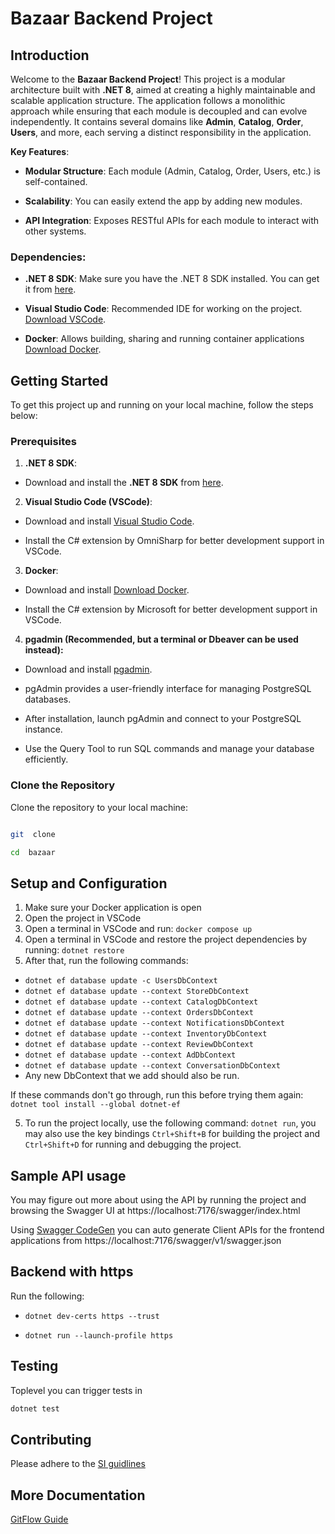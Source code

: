 # Bazaar Backend Project

  

## Introduction

  

Welcome to the **Bazaar Backend Project**! This project is a modular architecture built with **.NET 8**, aimed at creating a highly maintainable and scalable application structure. The application follows a monolithic approach while ensuring that each module is decoupled and can evolve independently. It contains several domains like **Admin**, **Catalog**, **Order**, **Users**, and more, each serving a distinct responsibility in the application.

  

**Key Features**:

-  **Modular Structure**: Each module (Admin, Catalog, Order, Users, etc.) is self-contained.

-  **Scalability**: You can easily extend the app by adding new modules.

-  **API Integration**: Exposes RESTful APIs for each module to interact with other systems.

  

### Dependencies:

-  **.NET 8 SDK**: Make sure you have the .NET 8 SDK installed. You can get it from [here](https://dotnet.microsoft.com/download).

-  **Visual Studio Code**: Recommended IDE for working on the project. [Download VSCode](https://code.visualstudio.com/).

-  **Docker**: Allows building, sharing and running container applications [Download Docker](https://www.docker.com/).
  

## Getting Started

  

To get this project up and running on your local machine, follow the steps below:

  

### Prerequisites

1.  **.NET 8 SDK**:

- Download and install the **.NET 8 SDK** from [here](https://dotnet.microsoft.com/download).

2.  **Visual Studio Code (VSCode)**:

- Download and install [Visual Studio Code](https://code.visualstudio.com/).

- Install the C# extension by OmniSharp for better development support in VSCode.

3.  **Docker**:

- Download and install [Download Docker](https://www.docker.com/).

- Install the C# extension by Microsoft for better development support in VSCode.

4.  **pgadmin (Recommended, but a terminal or Dbeaver can be used instead):**

- Download and install [pgadmin](https://www.pgadmin.org/download/).

- pgAdmin provides a user-friendly interface for managing PostgreSQL databases.

- After installation, launch pgAdmin and connect to your PostgreSQL instance.

- Use the Query Tool to run SQL commands and manage your database efficiently.

### Clone the Repository

  

Clone the repository to your local machine:

  

```bash

git  clone  

cd  bazaar
```

## Setup and Configuration

1. Make sure your Docker application is open
2. Open the project in VSCode
3. Open a terminal in VSCode and run: `docker compose up`
3. Open a terminal in VSCode and restore the project dependencies by running: `dotnet restore`
4. After that, run the following commands: 
- `dotnet ef database update -c UsersDbContext`
- `dotnet ef database update --context StoreDbContext`
- `dotnet ef database update --context CatalogDbContext`
- `dotnet ef database update --context OrdersDbContext`
- `dotnet ef database update --context NotificationsDbContext`
- `dotnet ef database update --context InventoryDbContext`
- `dotnet ef database update --context ReviewDbContext`
- `dotnet ef database update --context AdDbContext`
- `dotnet ef database update --context ConversationDbContext`
- Any new DbContext that we add should also be run. 

If these commands don't go through, run this before trying them again: `dotnet tool install --global dotnet-ef`

5.  To run the project locally, use the following command: `dotnet run`, you may also use the key bindings `Ctrl+Shift+B` for building the project and `Ctrl+Shift+D` for running and debugging the project.

## Sample API usage
You may figure out more about using the API by running the project and browsing the Swagger UI at https://localhost:7176/swagger/index.html 

Using [Swagger CodeGen](https://github.com/swagger-api/swagger-codegen)  you can auto generate Client APIs for the frontend applications from https://localhost:7176/swagger/v1/swagger.json

## Backend with https

Run the following:

- `dotnet dev-certs https --trust`

- `dotnet run --launch-profile https`

## Testing
 Toplevel you can trigger tests in 
 
```bash
dotnet test
```

## Contributing
Please adhere to the [SI guidlines](https://www.atlassian.com/git/tutorials/comparing-workflows/gitflow-workflow)

## More Documentation
[GitFlow Guide](Gitflow.md)
